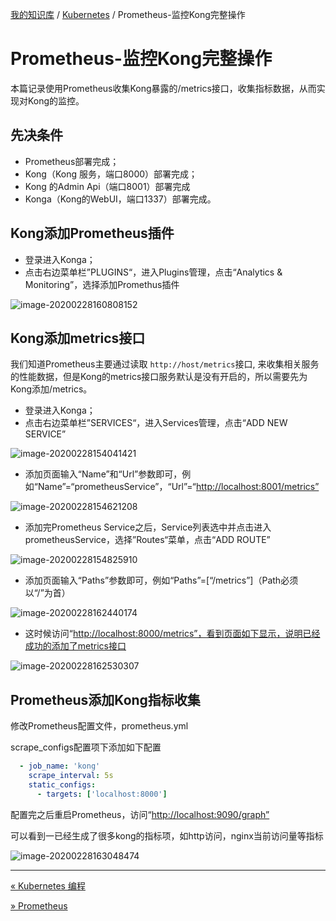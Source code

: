 [我的知识库](../README.md) / [Kubernetes](zz_generated_mdi.md) / Prometheus-监控Kong完整操作

# Prometheus-监控Kong完整操作

本篇记录使用Prometheus收集Kong暴露的/metrics接口，收集指标数据，从而实现对Kong的监控。

## 先决条件

- Prometheus部署完成；
- Kong（Kong 服务，端口8000）部署完成；
- Kong 的Admin Api（端口8001）部署完成
- Konga（Kong的WebUI，端口1337）部署完成。

## Kong添加Prometheus插件

- 登录进入Konga；
- 点击右边菜单栏”PLUGINS“，进入Plugins管理，点击“Analytics & Monitoring”，选择添加Promethus插件

![image-20200228160808152](https://fs.poneding.com/images/image-20200228160808152.png)

## Kong添加metrics接口

我们知道Prometheus主要通过读取 `http://host/metrics`接口, 来收集相关服务的性能数据，但是Kong的metrics接口服务默认是没有开启的，所以需要先为Kong添加/metrics。

- 登录进入Konga；
- 点击右边菜单栏”SERVICES“，进入Services管理，点击“ADD NEW SERVICE”

![image-20200228154041421](https://fs.poneding.com/images/image-20200228154041421.png)

- 添加页面输入“Name”和“Url”参数即可，例如“Name”=“prometheusService”，“Url”=“<http://localhost:8001/metrics”>

![image-20200228154621208](https://fs.poneding.com/images/image-20200228154621208.png)

- 添加完Prometheus Service之后，Service列表选中并点击进入prometheusService，选择”Routes“菜单，点击“ADD ROUTE”

![image-20200228154825910](https://fs.poneding.com/images/image-20200228154825910.png)

- 添加页面输入“Paths”参数即可，例如“Paths”=[“/metrics”]（Path必须以“/”为首）

![image-20200228162440174](https://fs.poneding.com/images/image-20200228162440174.png)

- 这时候访问“<http://localhost:8000/metrics”，看到页面如下显示，说明已经成功的添加了metrics接口>

![image-20200228162530307](https://fs.poneding.com/images/image-20200228162530307.png)

## Prometheus添加Kong指标收集

修改Prometheus配置文件，prometheus.yml

scrape_configs配置项下添加如下配置

```yaml
  - job_name: 'kong'
    scrape_interval: 5s
    static_configs:
      - targets: ['localhost:8000']
```

配置完之后重启Prometheus，访问“<http://localhost:9090/graph”>

可以看到一已经生成了很多kong的指标项，如http访问，nginx当前访问量等指标

![image-20200228163048474](https://fs.poneding.com/images/image-20200228163048474.png)

---
[« Kubernetes 编程](prgramming-kubernetes.md)

[» Prometheus](prometheus.md)
